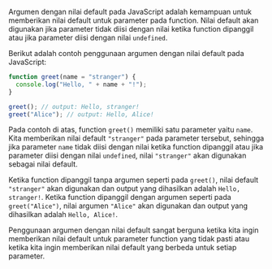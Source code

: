 Argumen dengan nilai default pada JavaScript adalah kemampuan untuk memberikan nilai default untuk parameter pada function. Nilai default akan digunakan jika parameter tidak diisi dengan nilai ketika function dipanggil atau jika parameter diisi dengan nilai `undefined`.

Berikut adalah contoh penggunaan argumen dengan nilai default pada JavaScript:

```javascript
function greet(name = "stranger") {
  console.log("Hello, " + name + "!");
}

greet(); // output: Hello, stranger!
greet("Alice"); // output: Hello, Alice!
```

Pada contoh di atas, function `greet()` memiliki satu parameter yaitu `name`. Kita memberikan nilai default `"stranger"` pada parameter tersebut, sehingga jika parameter `name` tidak diisi dengan nilai ketika function dipanggil atau jika parameter diisi dengan nilai `undefined`, nilai `"stranger"` akan digunakan sebagai nilai default.

Ketika function dipanggil tanpa argumen seperti pada `greet()`, nilai default `"stranger"` akan digunakan dan output yang dihasilkan adalah `Hello, stranger!`. Ketika function dipanggil dengan argumen seperti pada `greet("Alice")`, nilai argumen `"Alice"` akan digunakan dan output yang dihasilkan adalah `Hello, Alice!`.

Penggunaan argumen dengan nilai default sangat berguna ketika kita ingin memberikan nilai default untuk parameter function yang tidak pasti atau ketika kita ingin memberikan nilai default yang berbeda untuk setiap parameter.
